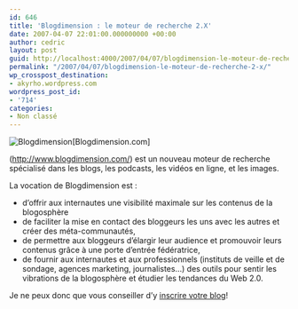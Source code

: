 ```yaml
---
id: 646
title: 'Blogdimension : le moteur de recherche 2.X'
date: 2007-04-07 22:01:00.000000000 +00:00
author: cedric
layout: post
guid: http://localhost:4000/2007/04/07/blogdimension-le-moteur-de-recherche-2x.html
permalink: "/2007/04/07/blogdimension-le-moteur-de-recherche-2-x/"
wp_crosspost_destination:
- akyrho.wordpress.com
wordpress_post_id:
- '714'
categories:
- Non classé
---
```

![Blogdimension](/images/images/blogdim_logo_260.gif)[Blogdimension.com]

(http://www.blogdimension.com/) est un nouveau moteur de recherche spécialisé dans les blogs, les podcasts, les vidéos en ligne, et les images.

La vocation de Blogdimension est :

  * d’offrir aux internautes une visibilité maximale sur les contenus de la blogosphère
  * de faciliter la mise en contact des bloggeurs les uns avec les autres et créer des méta-communautés,
  * de permettre aux bloggeurs d’élargir leur audience et promouvoir leurs contenus grâce à une porte d’entrée fédératrice,
  * de fournir aux internautes et aux professionnels (instituts de veille et de sondage, agences marketing, journalistes…) des outils pour sentir les vibrations de la blogosphère et étudier les tendances du Web 2.0.

Je ne peux donc que vous conseiller d’y [inscrire votre blog](http://www.blogdimension.com/submit)!